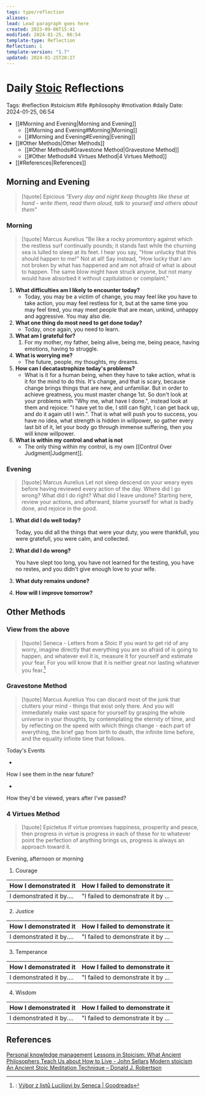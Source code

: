 ```yaml
---
tags: type/reflection
aliases: 
lead: Lead paragraph goes here
created: 2023-09-06T15:41
modified: 2024-01-25, 06:54
template-type: Reflection
Reflection: 1
template-version: "1.7"
updated: 2024-01-25T20:27
---
```

# Daily [Stoic](../SLIP-BOX/Stoicism.md) Reflections

Tags:  #reflection #stoicism #life #philosophy #motivation #daily 
Date: 2024-01-25, 06:54

- [[#Morning and Evening|Morning and Evening]]
	- [[#Morning and Evening#Morning|Morning]]
	- [[#Morning and Evening#Evening|Evening]]
- [[#Other Methods|Other Methods]]
	- [[#Other Methods#Gravestone Method|Gravestone Method]]
	- [[#Other Methods#4 Virtues Method|4 Virtues Method]]
- [[#References|References]]


## Morning and Evening

> [!quote] Epicious 
> _"Every day and night keep thoughts like these at hand - write them, read them aloud, talk to yourself and others about them"_

### Morning

> [!quote] Marcus Aurelius
> "Be like a rocky promontory against which the restless surf continually pounds; it stands fast while the churning sea is lulled to sleep at its feet. I hear you say, "How unlucky that this should happen to me!" Not at all! Say instead, "How lucky that I am not broken by what has happened and am not afraid of what is about to happen. The same blow might have struck anyone, but not many would have absorbed it without capitulation or complaint."

1. **What difficulties am I likely to encounter today?**
	- Today, you may be a victim of change, you may feel like you have to take action, you may feel restless for it, but at the same time you may feel tired, you may meet people that are mean, unkind, unhappy and aggressive. You may also die.
2. **What one thing do most need to get done today?**
	- Today, once again, you need to learn.
1. **What am I grateful for?**
	1. For my mother, my father, being alive, being me, being peace, having emotions, having to struggle. 
2. **What is worrying me?**
	- The future, people, my thoughts, my dreams.
3. **How can I decatastrophize today's problems?**
	- What is it for a human being, when they have to take action, what is it for the mind to do this. It's change, and that is scary, because change brings things that are new, and unfamiliar. But in order to achieve greatness, you must master change 1st. So don't look at your problems with "Why me, what have I done.", instead look at them and rejoice: "I have yet to die, I still can fight, I can get back up, and do it again util I win.". That is what will push you to success, you have no idea, what strength is hidden in willpower, so gather every last bit of it, let your body go through immense suffering, then you will know willpower. 
4. **What is within my control and what is not**
	- The only thing within my control, is my own [[Control Over Judgment|Judgment]].

### Evening

> [!quote] Marcus Aurelius
> Let not sleep descend on your weary eyes before having reviewed every action of the day. Where did I go wrong? What did I do right? What did I leave undone? Starting here, review your actions, and afterward, blame yourself for what is badly done, and rejoice in the good.

1. **What did I do well today?**

	Today, you did all the things that were your duty, you were thankfull, you were gratefull, you were calm, and collected. 

3. **What did I do wrong?**

	You have slept too long, you have not learned for the testing, you have no restes, and you didn't give enough love to your wife. 

5. **What duty remains undone?**

6. **How will I improve tomorrow?**

## Other Methods

### View from the above

> [!quote] Seneca - Letters from a Stoic
If you want to get rid of any worry, imagine directly that 
everything you are so afraid of is going to happen, and 
whatever evil it is, measure it for yourself and estimate your fear. For you will know that it is neither great nor lasting 
whatever you fear.[^Seneca]

### Gravestone Method

> [!quote] Marcus Aurelius
> You can discard most of the junk that clutters your mind - things that exist only there. And you will immediately make vast space for yourself by grasping the whole universe in your thoughts, by contemplating the eternity of time, and by reflecting on the speed with which things change - each part of everything, the brief gap from birth to death, the infinite time before, and the equality infinite time that follows. 

Today's Events 

-

How I see them in the near future? 

-

How they'd be viewed, years after I've passed?

### 4 Virtues Method

> [!quote] Epictetus 
> If virtue promises happiness, prosperity and peace, then progress in virtue is progress in each of these for to whatever point the perfection of anything brings us, progress is always an approach toward it.

Evening, afternoon or morning

1. Courage 

| How I demonstrated it  | How I failed to demonstrate it |
| ------------------- | ---------------- |
| I demonstrated it by....                 | "I failed to demonstrate it by ...              |

2. Justice

| How I demonstrated it  | How I failed to demonstrate it |
| ------------------- | ---------------- |
| I demonstrated it by....                 | "I failed to demonstrate it by ...             

3. Temperance

| How I demonstrated it  | How I failed to demonstrate it |
| ------------------- | ---------------- |
| I demonstrated it by....                 | "I failed to demonstrate it by ...             

4. Wisdom

| How I demonstrated it  | How I failed to demonstrate it |
| ------------------- | ---------------- |
| I demonstrated it by....                 | "I failed to demonstrate it by ...             

## References

[Personal knowledge management](Personal%20knowledge%20management.md)
[Lessons in Stoicism: What Ancient Philosophers Teach Us about How to Live - John Sellars](https://books.google.cz/books/about/Lessons_in_Stoicism.html?id=ky84zQEACAAJ&redir_esc=y)
[Modern stoicism](https://modernstoicism.com/)
[An Ancient Stoic Meditation Technique – Donald J. Robertson](https://donaldrobertson.name/2017/03/22/an-ancient-stoic-meditation-technique/)

[^Seneca]:: [Výbor z listů Luciliovi by Seneca | Goodreads](https://www.goodreads.com/book/show/23340595-v-bor-z-list-luciliovi) 



